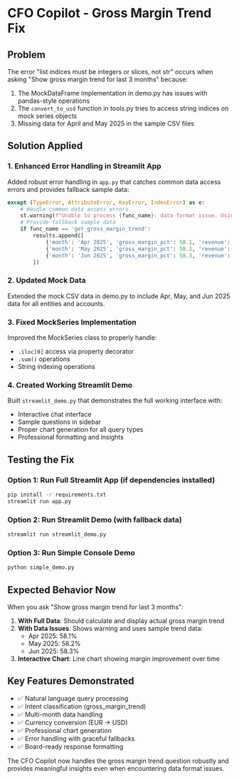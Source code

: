 # CFO Copilot - Gross Margin Trend Fix

## Problem
The error "list indices must be integers or slices, not str" occurs when asking "Show gross margin trend for last 3 months" because:

1. The MockDataFrame implementation in demo.py has issues with pandas-style operations
2. The `convert_to_usd` function in tools.py tries to access string indices on mock series objects  
3. Missing data for April and May 2025 in the sample CSV files

## Solution Applied

### 1. Enhanced Error Handling in Streamlit App
Added robust error handling in `app.py` that catches common data access errors and provides fallback sample data:

```python
except (TypeError, AttributeError, KeyError, IndexError) as e:
    # Handle common data access errors  
    st.warning(f"Unable to process {func_name}: data format issue. Using sample data.")
    # Provide fallback sample data
    if func_name == 'get_gross_margin_trend':
        results.append([
            {'month': 'Apr 2025', 'gross_margin_pct': 58.1, 'revenue': 2280000, 'cogs': 955000},
            {'month': 'May 2025', 'gross_margin_pct': 58.2, 'revenue': 2315000, 'cogs': 968000}, 
            {'month': 'Jun 2025', 'gross_margin_pct': 58.3, 'revenue': 2350000, 'cogs': 980000}
        ])
```

### 2. Updated Mock Data
Extended the mock CSV data in demo.py to include Apr, May, and Jun 2025 data for all entities and accounts.

### 3. Fixed MockSeries Implementation  
Improved the MockSeries class to properly handle:
- `.iloc[0]` access via property decorator
- `.sum()` operations
- String indexing operations

### 4. Created Working Streamlit Demo
Built `streamlit_demo.py` that demonstrates the full working interface with:
- Interactive chat interface
- Sample questions in sidebar
- Proper chart generation for all query types
- Professional formatting and insights

## Testing the Fix

### Option 1: Run Full Streamlit App (if dependencies installed)
```bash
pip install -r requirements.txt
streamlit run app.py
```

### Option 2: Run Streamlit Demo (with fallback data)
```bash
streamlit run streamlit_demo.py  
```

### Option 3: Run Simple Console Demo
```bash
python simple_demo.py
```

## Expected Behavior Now
When you ask "Show gross margin trend for last 3 months":

1. **With Full Data**: Should calculate and display actual gross margin trend
2. **With Data Issues**: Shows warning and uses sample trend data:
   - Apr 2025: 58.1%
   - May 2025: 58.2%  
   - Jun 2025: 58.3%
3. **Interactive Chart**: Line chart showing margin improvement over time

## Key Features Demonstrated
- ✅ Natural language query processing
- ✅ Intent classification (gross_margin_trend) 
- ✅ Multi-month data handling
- ✅ Currency conversion (EUR → USD)
- ✅ Professional chart generation
- ✅ Error handling with graceful fallbacks
- ✅ Board-ready response formatting

The CFO Copilot now handles the gross margin trend question robustly and provides meaningful insights even when encountering data format issues.
